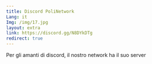 ```yaml
---
title: Discord PoliNetwork
Lang: it
Img: /img/17.jpg
layout: extra
link: https://discord.gg/N8DYkDTg
redirect: true
---
```

Per gli amanti di discord, il nostro network ha il suo server
